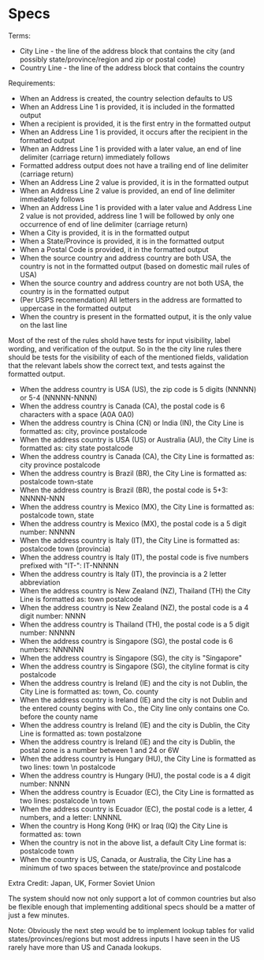 Specs
=======================

Terms:

- City Line - the line of the address block that contains the city (and possibly state/province/region and zip or postal code)
- Country Line - the line of the address block that contains the country

Requirements:

- When an Address is created, the country selection defaults to US
- When an Address Line 1 is provided, it is included in the formatted output
- When a recipient is provided, it is the first entry in the formatted output
- When an Address Line 1 is provided, it occurs after the recipient in the formatted output
- When an Address Line 1 is provided with a later value, an end of line delimiter (carriage return) immediately follows
- Formatted address output does not have a trailing end of line delimiter (carriage return)
- When an Address Line 2 value is provided, it is in the formatted output
- When an Address Line 2 value is provided, an end of line delimiter immediately follows
- When an Address Line 1 is provided with a later value and Address Line 2 value is not provided, address line 1 will be followed by only one occurrence of end of line delimiter (carriage return)
- When a City is provided, it is in the formatted output
- When a State/Province is provided, it is in the formatted output
- When a Postal Code is provided, it in the formatted output
- When the source country and address country are both USA, the country is not in the formatted output (based on domestic mail rules of USA)
- When the source country and address country are not both USA, the country is in the formatted output
- (Per USPS recomendation) All letters in the address are formatted to uppercase in the formatted output
- When the country is present in the formatted output, it is the only value on the last line

Most of the rest of the rules shold have tests for input visibility, label wording, and verification of the output. So in the the city line rules there should be tests for the visibility of each of the mentioned fields, validation that the relevant labels show the correct text, and tests against the formatted output.

- When the address country is USA (US), the zip code is 5 digits (NNNNN) or 5-4 (NNNNN-NNNN)
- When the address country is Canada (CA), the postal code is 6 characters with a space (A0A 0A0)
- When the address country is China (CN) or India (IN), the City Line is formatted as: city, province postalcode
- When the address country is USA (US) or Australia (AU), the City Line is formatted as: city state postalcode
- When the address country is Canada (CA), the City Line is formatted as: city province postalcode
- When the address country is Brazil (BR), the City Line is formatted as: postalcode town-state
- When the address country is Brazil (BR), the postal code is 5+3: NNNNN-NNN
- When the address country is Mexico (MX), the City Line is formatted as: postalcode town, state
- When the address country is Mexico (MX), the postal code is a 5 digit number: NNNNN
- When the address country is Italy (IT), the City Line is formatted as: postalcode town (provincia)
- When the address country is Italy (IT), the postal code is five numbers prefixed with "IT-": IT-NNNNN
- When the address country is Italy (IT), the provincia is a 2 letter abbreviation
- When the address country is New Zealand (NZ), Thailand (TH) the City Line is formatted as: town postalcode
- When the address country is New Zealand (NZ), the postal code is a 4 digit number: NNNN
- When the address country is Thailand (TH), the postal code is a 5 digit number: NNNNN
- When the address country is Singapore (SG), the postal code is 6 numbers: NNNNNN
- When the address country is Singapore (SG), the city is "Singapore"
- When the address country is Singapore (SG), the cityline format is city postalcode
- When the address country is Ireland (IE) and the city is not Dublin, the City Line is formatted as: town, Co. county
- When the address country is Ireland (IE) and the city is not Dublin and the entered county begins with Co., the City line only contains one Co. before the county name
- When the address country is Ireland (IE) and the city is Dublin, the City Line is formatted as: town postalzone
- When the address country is Ireland (IE) and the city is Dublin, the postal zone is a number between 1 and 24 or 6W
- When the address country is Hungary (HU), the City Line is formatted as two lines: town \n postalcode
- When the address country is Hungary (HU), the postal code is a 4 digit number: NNNN
- When the address country is Ecuador (EC), the City Line is formatted as two lines: postalcode \n town
- When the address country is Ecuador (EC), the postal code is a letter, 4 numbers, and a letter: LNNNNL
- When the country is Hong Kong (HK) or Iraq (IQ) the City Line is formatted as: town
- When the country is not in the above list, a default City Line format is: postalcode town
- When the country is US, Canada, or Australia, the City Line has a minimum of two spaces between the state/province and postalcode

Extra Credit: Japan, UK, Former Soviet Union

The system should now not only support a lot of common countries but also be flexible enough that implementing additional specs should be a matter of just a few minutes.

Note: Obviously the next step would be to implement lookup tables for valid states/provinces/regions but most address inputs I have seen in the US rarely have more than US and Canada lookups.
